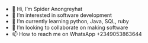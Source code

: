 - 👋 Hi, I’m Spider Anongreyhat
- 👀 I’m interested in software development
- 🌱 I’m currently learning python, Java, SQL, ruby
- 💞️ I’m looking to collaborate on making software
- 📫 How to reach me on WhatsApp +2349053863644

<!---
spider863644/spider863644 is a ✨ special ✨ repository because its `README.md` (this file) appears on your GitHub profile.
You can click the Preview link to take a look at your changes.
--->
